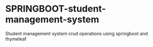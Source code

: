 # SPRINGBOOT-student-management-system
Student management system crud operations using springboot and thymeleaf
